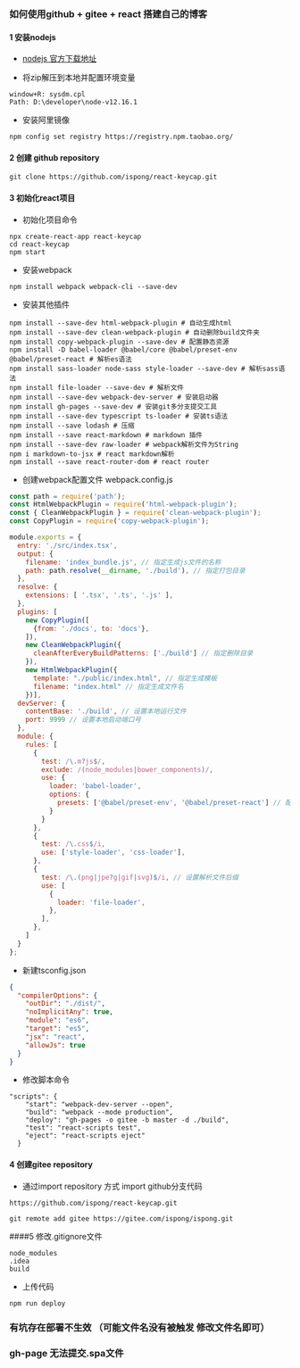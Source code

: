 ### 如何使用github + gitee + react 搭建自己的博客

#### 1 安装nodejs

- [nodejs 官方下载地址](https://nodejs.org/en/download/)

- 将zip解压到本地并配置环境变量
```
window+R: sysdm.cpl   
Path: D:\developer\node-v12.16.1
```
- 安装阿里镜像
```shell script
npm config set registry https://registry.npm.taobao.org/
```

#### 2 创建 github repository
```shell script
git clone https://github.com/ispong/react-keycap.git
```

#### 3 初始化react项目

- 初始化项目命令
```shell script
npx create-react-app react-keycap
cd react-keycap
npm start
```

- 安装webpack
```shell script
npm install webpack webpack-cli --save-dev
```

- 安装其他插件
```shell script
npm install --save-dev html-webpack-plugin # 自动生成html
npm install --save-dev clean-webpack-plugin # 自动删除build文件夹
npm install copy-webpack-plugin --save-dev # 配置静态资源
npm install -D babel-loader @babel/core @babel/preset-env @babel/preset-react # 解析es语法
npm install sass-loader node-sass style-loader --save-dev # 解析sass语法
npm install file-loader --save-dev # 解析文件
npm install --save-dev webpack-dev-server # 安装启动器
npm install gh-pages --save-dev # 安装git多分支提交工具
npm install --save-dev typescript ts-loader # 安装ts语法
npm install --save lodash # 压缩
npm install --save react-markdown # markdown 插件
npm install --save-dev raw-loader # webpack解析文件为String
npm i markdown-to-jsx # react markdown解析
npm install --save react-router-dom # react router
```

- 创建webpack配置文件 webpack.config.js
```javascript
const path = require('path');
const HtmlWebpackPlugin = require('html-webpack-plugin');
const { CleanWebpackPlugin } = require('clean-webpack-plugin');
const CopyPlugin = require('copy-webpack-plugin');

module.exports = {
  entry: './src/index.tsx',
  output: {
    filename: 'index_bundle.js', // 指定生成js文件的名称
    path: path.resolve(__dirname, './build'), // 指定打包目录
  },
  resolve: {
    extensions: [ '.tsx', '.ts', '.js' ],
  },
  plugins: [
    new CopyPlugin([
      {from: './docs', to: 'docs'},
    ]),
    new CleanWebpackPlugin({
      cleanAfterEveryBuildPatterns: ['./build'] // 指定删除目录
    }),
    new HtmlWebpackPlugin({
      template: "./public/index.html", // 指定生成模板
      filename: "index.html" // 指定生成文件名
    })],
  devServer: {
    contentBase: './build', // 设置本地运行文件
    port: 9999 // 设置本地启动端口号
  },
  module: {
    rules: [
      {
        test: /\.m?js$/,
        exclude: /(node_modules|bower_components)/,
        use: {
          loader: 'babel-loader',
          options: {
            presets: ['@babel/preset-env', '@babel/preset-react'] // 配置es和react语法解析
          }
        }
      },
      {
        test: /\.css$/i,
        use: ['style-loader', 'css-loader'],
      },
      {
        test: /\.(png|jpe?g|gif|svg)$/i, // 设置解析文件后缀
        use: [
          {
            loader: 'file-loader',
          },
        ],
      },
    ]
  }
};
```

- 新建tsconfig.json
```json
{
  "compilerOptions": {
    "outDir": "./dist/",
    "noImplicitAny": true,
    "module": "es6",
    "target": "es5",
    "jsx": "react",
    "allowJs": true
  }
}
```

- 修改脚本命令
```
"scripts": {
    "start": "webpack-dev-server --open",
    "build": "webpack --mode production",
    "deploy": "gh-pages -o gitee -b master -d ./build",
    "test": "react-scripts test",
    "eject": "react-scripts eject"
  }
```

#### 4 创建gitee repository 

- 通过import repository 方式 import github分支代码
```
https://github.com/ispong/react-keycap.git

git remote add gitee https://gitee.com/ispong/ispong.git
```

####5 修改.gitignore文件
```
node_modules
.idea
build
```
- 上传代码
```
npm run deploy
```

### 有坑存在部署不生效 （可能文件名没有被触发  修改文件名即可）
### gh-page 无法提交.spa文件
